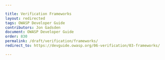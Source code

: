 ```yaml
---

title: Verification Frameworks
layout: redirected
tags: OWASP Developer Guide
contributors: Jon Gadsden
document: OWASP Developer Guide
order: 830
permalink: /draft/verification/frameworks/
redirect_to: https://devguide.owasp.org/06-verification/03-frameworks/

---
```

